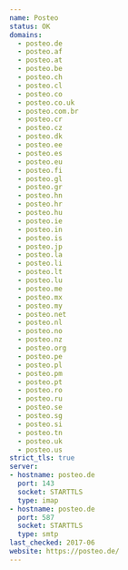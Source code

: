 ```yaml
---
name: Posteo
status: OK
domains:
  - posteo.de
  - posteo.af
  - posteo.at
  - posteo.be
  - posteo.ch
  - posteo.cl
  - posteo.co
  - posteo.co.uk
  - posteo.com.br
  - posteo.cr
  - posteo.cz
  - posteo.dk
  - posteo.ee
  - posteo.es
  - posteo.eu
  - posteo.fi
  - posteo.gl
  - posteo.gr
  - posteo.hn
  - posteo.hr
  - posteo.hu
  - posteo.ie
  - posteo.in
  - posteo.is
  - posteo.jp
  - posteo.la
  - posteo.li
  - posteo.lt
  - posteo.lu
  - posteo.me
  - posteo.mx
  - posteo.my
  - posteo.net
  - posteo.nl
  - posteo.no
  - posteo.nz
  - posteo.org
  - posteo.pe
  - posteo.pl
  - posteo.pm
  - posteo.pt
  - posteo.ro
  - posteo.ru
  - posteo.se
  - posteo.sg
  - posteo.si
  - posteo.tn
  - posteo.uk
  - posteo.us
strict_tls: true
server:
- hostname: posteo.de
  port: 143
  socket: STARTTLS
  type: imap
- hostname: posteo.de
  port: 587
  socket: STARTTLS
  type: smtp
last_checked: 2017-06
website: https://posteo.de/
---
```

